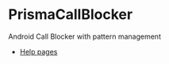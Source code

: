 # PrismaCallBlocker
Android Call Blocker with pattern management

* [Help pages](https://github.com/ConteDiMonteCristo/PrismaCallBlocker/wiki/Help) 
